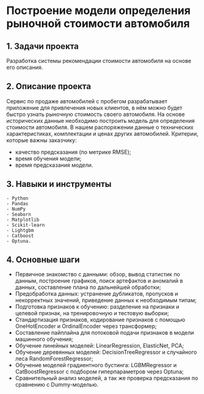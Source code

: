# Построение модели определения рыночной стоимости автомобиля

## 1. Задачи проекта
Разработка системы рекомендации стоимости автомобиля на основе его описания.

## 2. Описание проекта   
Сервис по продаже автомобилей с пробегом разрабатывает приложение для привлечения новых клиентов, в нём можно будет быстро узнать рыночную стоимость своего автомобиля. На основе исторических данные необходимо построить модель для определения стоимости автомобиля. В нашем распоряжении данные о технических характеристиках, комплектации и ценах других автомобилей. Критерии, которые важны заказчику:

- качество предсказания (по метрике RMSE);
- время обучения модели;
- время предсказания модели.

## 3. Навыки и инструменты  
    - Python
    - Pandas
    - NumPy
    - Seaborn
    - Matplotlib
    - Scikit-learn  
    - Lightgbm
    - Catboost
    - Optuna.
    
## 4. Основные шаги   
   - Первичное знакомство с данными: обзор, вывод статистик по данным, построение графиков, поиск артефактов и аномалий в данных, составление плана по дальнейшей обработки;
   - Предобработка данных: устранение дубликатов, пропусков и некорректных значений, приведение данных к необходимым типам;
   - Подготовка признаков к обучению: разделение на признаки и целевой признак, на тренировочную и тестовую выборки;
   - Стандартизация признаков, кодирование признаков с помощью OneHotEncoder и OrdinalEncoder через трансформер;
   - Составление пайплайна для потоковой подачи признаков в модели машинного обучения;
   - Обучение линейных моделей: LinearRegression, ElasticNet, PCA;
   - Обучение деревянных моделей: DecisionTreeRegressor и случайного леса RandomForestRegressor;
   - Обучение моделей градиентного бустинга: LGBMRegressor и CatBoostRegressor с подбором гиперпараметров через Optuna; 
   - Сравнительный анализ моделей, а так же проверка предсказания по сравнению с Dummy-моделью.